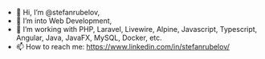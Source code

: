 - 👋 Hi, I’m @stefanrubelov,
- 👀 I’m into Web Development,
- 🌱 I’m working with PHP, Laravel, Livewire, Alpine, Javascript, Typescript, Angular, Java, JavaFX, MySQL, Docker, etc.
- 📫 How to reach me: https://www.linkedin.com/in/stefanrubelov/

<!---
stefanrubelov/stefanrubelov is a ✨ special ✨ repository because its `README.md` (this file) appears on your GitHub profile.
You can click the Preview link to take a look at your changes.
--->
